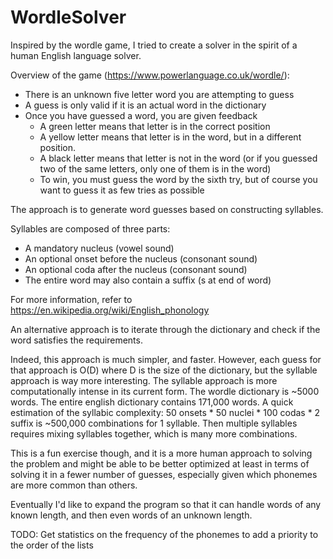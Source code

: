 # WordleSolver
Inspired by the wordle game, I tried to create a solver in the spirit of a human English language solver.

Overview of the game (https://www.powerlanguage.co.uk/wordle/):
 - There is an unknown five letter word you are attempting to guess
 - A guess is only valid if it is an actual word in the dictionary
 - Once you have guessed a word, you are given feedback
 	* A green letter means that letter is in the correct position
 	* A yellow letter means that letter is in the word, but in a different position.
  	* A black letter means that letter is not in the word (or if you guessed two of the same letters, only one of them is in the word)
  	* To win, you must guess the word by the sixth try, but of course you want to guess it as few tries as possible

The approach is to generate word guesses based on constructing syllables.

Syllables are composed of three parts:
- A mandatory nucleus (vowel sound)
- An optional onset before the nucleus (consonant sound)
- An optional coda after the nucleus (consonant sound)
- The entire word may also contain a suffix (s at end of word)

For more information, refer to https://en.wikipedia.org/wiki/English_phonology

An alternative approach is to iterate through the dictionary and check if the word satisfies the requirements.

Indeed, this approach is much simpler, and faster. However, each guess for that approach is O(D) where D is the size of the dictionary, but the syllable approach is way more interesting.
The syllable approach is more computationally intense in its current form. The wordle dictionary is ~5000 words. The entire english dictionary contains 171,000 words. A quick estimation of the syllabic complexity: 50 onsets * 50 nuclei * 100 codas * 2 suffix is ~500,000 combinations for 1 syllable. Then multiple syllables requires mixing syllables together, which is many more combinations.

This is a fun exercise though, and it is a more human approach to solving the problem and might be able to be better optimized at least in terms of solving it in a fewer number of guesses, especially given which phonemes are more common than others. 

Eventually I'd like to expand the program so that it can handle words of any known length, and then even words of an unknown length.

TODO: Get statistics on the frequency of the phonemes to add a priority to the order of the lists